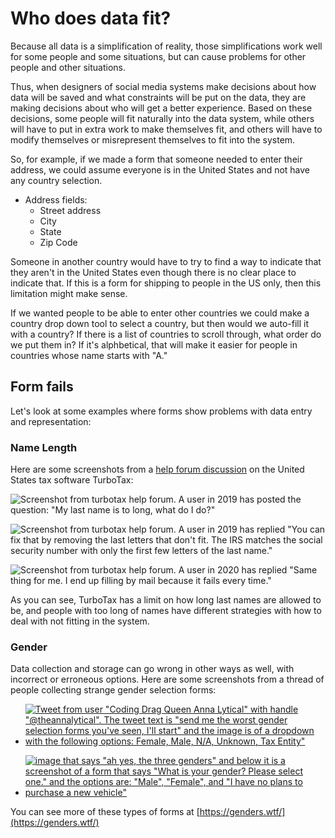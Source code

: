# Who does data fit?
Because all data is a simplification of reality, those simplifications work well for some people and some situations, but can cause problems for other people and other situations.

Thus, when designers of social media systems make decisions about how data will be saved and what constraints will be put on the data, they are making decisions about who will get a better experience. Based on these decisions, some people will fit naturally into the data system, while others will have to put in extra work to make themselves fit, and others will have to modify themselves or misrepresent themselves to fit into the system.

So, for example, if we made a form that someone needed to enter their address, we could assume everyone is in the United States and not have any country selection.
- Address fields:
  - Street address
  - City
  - State
  - Zip Code

Someone in another country would have to try to find a way to indicate that they aren't in the United States even though there is no clear place to indicate that. If this is a form for shipping to people in the US only, then this limitation might make sense.

If we wanted people to be able to enter other countries we could make a country drop down tool to select a country, but then would we auto-fill it with a country? If there is a list of countries to scroll through, what order do we put them in? If it's alphbetical, that will make it easier for people in countries whose name starts with "A."


## Form fails
Let's look at some examples where forms show problems with data entry and representation:

### Name Length
Here are some screenshots from a [help forum discussion](https://ttlc.intuit.com/community/taxes/discussion/my-last-name-is-to-long-what-do-i-do/00/655670) on the United States tax software TurboTax:

![Screenshot from turbotax help forum. A user in 2019 has posted the question: "My last name is to long, what do I do?"](tax_name1.png)

![Screenshot from turbotax help forum. A user in 2019 has replied "You can fix that by removing the last letters that don't fit. The IRS matches the social security number with only the first few letters of the last name."](tax_name2.png)

![Screenshot from turbotax help forum. A user in 2020 has replied "Same thing for me. I end up filling by mail because it fails every time."](tax_name3.png)

As you can see, TurboTax has a limit on how long last names are allowed to be, and people with too long of names have different strategies with how to deal with not fitting in the system.

### Gender
Data collection and storage can go wrong in other ways as well, with incorrect or erroneous options. Here are some screenshots from a thread of people collecting strange gender selection forms:

- [![Tweet from user "Coding Drag Queen Anna Lytical" with handle "@theannalytical". The tweet text is "send me the worst gender selection forms you've seen, I'll start" and the image is of a dropdown with the following options: Female, Male, N/A, Unknown, Tax Entity"](gender_select1.png)](https://twitter.com/theannalytical/status/1349392166716657664?s=20)

- [![image that says "ah yes, the three genders" and below it is a screenshot of a form that says "What is your gender? Please select one." and the options are: "Male", "Female", and "I have no plans to purchase a new vehicle"](gender_select2.png)](https://twitter.com/annabookwriter/status/1349410399574102016?s=20)

You can see more of these types of forms at [https://genders.wtf/](https://genders.wtf/)

